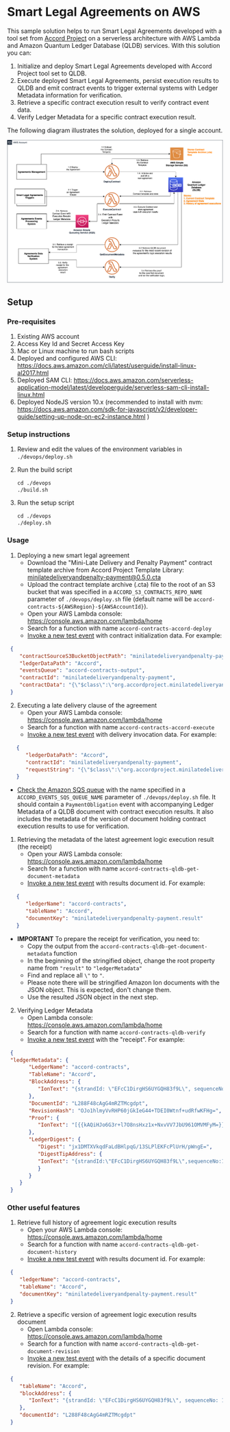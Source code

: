 # Smart Legal Agreements on AWS
This sample solution helps to run Smart Legal Agreements developed with a tool set from [Accord Project](https://www.accordproject.org/) on a serverless architecture with AWS Lambda and Amazon Quantum Ledger Database (QLDB) services. With this solution you can:
1. Initialize and deploy Smart Legal Agreements developed with Accord Project tool set to QLDB.
2. Execute deployed Smart Legal Agreements, persist execution results to QLDB and emit contract events to trigger external systems with Ledger Metadata information for verification.
3. Retrieve a specific contract execution result to verify contract event data.
4. Verify Ledger Metadata for a specific contract execution result.

The following diagram illustrates the solution, deployed for a single account.

![Architecture](./docs/DetailedArchitecture.png)

## Setup

### Pre-requisites
1. Existing AWS account
2. Access Key Id and Secret Access Key
3. Mac or Linux machine to run bash scripts
4. Deployed and configured AWS CLI: https://docs.aws.amazon.com/cli/latest/userguide/install-linux-al2017.html
5. Deployed SAM CLI: https://docs.aws.amazon.com/serverless-application-model/latest/developerguide/serverless-sam-cli-install-linux.html
6. Deployed NodeJS version 10.x (recommended to install with nvm: https://docs.aws.amazon.com/sdk-for-javascript/v2/developer-guide/setting-up-node-on-ec2-instance.html )

### Setup instructions
1. Review and edit the values of the environment variables in `./devops/deploy.sh`
2. Run the build script
   
   ```
   cd ./devops
   ./build.sh
   ```
3. Run the setup script
   
   ```
   cd ./devops
   ./deploy.sh
   ```

### Usage

1. Deploying a new smart legal agreement
   - Download the "Mini-Late Delivery and Penalty Payment" contract template archive from Accord Project Template Library: [minilatedeliveryandpenalty-payment@0.5.0.cta](https://templates.accordproject.org/archives/minilatedeliveryandpenalty-payment@0.5.0.cta)
   - Upload the contract template archive (.cta) file to the root of an S3 bucket that was specified in a `ACCORD_S3_CONTRACTS_REPO_NAME` parameter of `./devops/deploy.sh` file (default name will be `accord-contracts-${AWSRegion}-${AWSAccountId}`).
   - Open your AWS Lambda console: https://console.aws.amazon.com/lambda/home
   - Search for a function with name `accord-contracts-accord-deploy`
   - [Invoke a new test event](https://docs.aws.amazon.com/lambda/latest/dg/getting-started-create-function.html#get-started-invoke-manually) with contract initialization data. For example:
  
  ``` JSON
   {
      "contractSourceS3BucketObjectPath": "minilatedeliveryandpenalty-payment@0.5.0.cta",
      "ledgerDataPath": "Accord",
      "eventsQueue": "accord-contracts-output",
      "contractId": "minilatedeliveryandpenalty-payment",
      "contractData": "{\"$class\":\"org.accordproject.minilatedeliveryandpenalty.MiniLateDeliveryContract\",\"contractId\":\"df12432a-0a82-47d0-9dcb-f3f4527cba32\",\"buyer\":{\"$class\":\"org.accordproject.cicero.contract.AccordParty\",\"partyId\":\"Best Latte\"},\"seller\":{\"$class\":\"org.accordproject.cicero.contract.AccordParty\",\"partyId\":\"Dairy Co.\"},\"penaltyDuration\":{\"$class\":\"org.accordproject.time.Duration\",\"amount\":2,\"unit\":\"days\"},\"penaltyPercentage\":10.5,\"capPercentage\":52,\"maximumDelay\":{\"$class\":\"org.accordproject.time.Duration\",\"amount\":15,\"unit\":\"days\"}}"
   }
  ```
2. Executing a late delivery clause of the agreement
   - Open your AWS Lambda console: https://console.aws.amazon.com/lambda/home
   - Search for a function with name `accord-contracts-accord-execute`
   - [Invoke a new test event](https://docs.aws.amazon.com/lambda/latest/dg/getting-started-create-function.html#get-started-invoke-manually) with delivery invocation data. For example:
  
  
``` JSON
   {
      "ledgerDataPath": "Accord",
      "contractId": "minilatedeliveryandpenalty-payment",
      "requestString": "{\"$class\":\"org.accordproject.minilatedeliveryandpenalty.LateRequest\",\"agreedDelivery\":\"2021-03-01T12:00:00-05:00\",\"deliveredAt\":\"2021-03-10T03:24:00-05:00\",\"goodsValue\":200}"
   }
```

   - [Check the Amazon SQS queue](https://docs.aws.amazon.com/AWSSimpleQueueService/latest/SQSDeveloperGuide/sqs-using-receive-delete-message.html) with the name specified in a `ACCORD_EVENTS_SQS_QUEUE_NAME` parameter of `./devops/deploy.sh` file. It should contain a `PaymentObligation` event with accompanying Ledger Metadata of a QLDB document with contract execution results. It also includes the metadata of the version of document holding contract execution results to use for verification.
  
1. Retrieving the metadata of the latest agreement logic execution result (the receipt)
    - Open your AWS Lambda console: https://console.aws.amazon.com/lambda/home
    - Search for a function with name `accord-contracts-qldb-get-document-metadata`
    - [Invoke a new test event](https://docs.aws.amazon.com/lambda/latest/dg/getting-started-create-function.html#get-started-invoke-manually) with results document id. For example:


  
``` JSON
   {
      "ledgerName": "accord-contracts",
      "tableName": "Accord",
      "documentKey": "minilatedeliveryandpenalty-payment.result"
   }
```


   - **IMPORTANT** To prepare the receipt for verification, you need to:
      - Copy the output from the `accord-contracts-qldb-get-document-metadata` function
      - In the beginning of the stringified object, change the root property name from `"result"`  to `"ledgerMetadata"`
      - Find and replace all `\"` to `"`.
      - Please note there will be stringified Amazon Ion documents with the JSON object. This is expected, don't change them.
      - Use the resulted JSON object in the next step.

2. Verifying Ledger Metadata
    - Open Lambda console: https://console.aws.amazon.com/lambda/home
    - Search for a function with name `accord-contracts-qldb-verify`
    - [Invoke a new test event](https://docs.aws.amazon.com/lambda/latest/dg/getting-started-create-function.html#get-started-invoke-manually) with the "receipt". For example:
  
  ``` JSON
   {
   "ledgerMetadata": {
         "LedgerName": "accord-contracts",
         "TableName": "Accord",
         "BlockAddress": {
            "IonText": "{strandId: \"EFcC1DirgHS6UYGQH83f9L\", sequenceNo: 175}"
         },
         "DocumentId": "L288F48cAgG4mRZTMcgdpt",
         "RevisionHash": "OJo1hlmyVvRHP60jGkIeG44+TDEI0Wtnf+udRfwKFHg=",
         "Proof": {
            "IonText": "[{{kAQiHJo6G3r+l7O8nsHxz1x+NxvVV7JbU961OMVMFyM=}},{{poTwYxv3hKFziofD2u+SfvkPRUMXXcYOd4yj82wBhx4=}},{{m43BXjwJ8Kn9NyAGgai2A9S0/YCfAQfUBt6868mTqOY=}},{{m43BXjwJ8Kn9NyAGgai2A9S0/YCfAQfUBt6868mTqOY=}},{{d2vl/alHEi/4DDiQpSpCXWu9mFDUZyEqvlfGLDAG0dw=}},{{b6YqEUv7MMI3cF3cMF7lgBtikrPAhuF2kwVSUkW8Yh8=}},{{0L7AuMPEGEnmSPEsf5gHj5ryZ47vZZcDh9R9bm7RgvE=}},{{su0Jo/1rIhdHncfm7JRlz3Pv726oPZE4s8R8mvRLC5M=}},{{OBH12ldxb2NkK4M9Jw5JR4JFW5KeRhms9JDAfr4+WMM=}},{{LZgU0jltxUhzCisrM0kxg8FDjIpwCLrVHl0MYDUs9rE=}}]"
         },
         "LedgerDigest": {
            "Digest": "jx1DMTXVkqdFaLdBHlpqG/13SLPlEKFcPlUrH/pWngE=",
            "DigestTipAddress": {
            "IonText": "{strandId:\"EFcC1DirgHS6UYGQH83f9L\",sequenceNo:176}"
            }
         }
      }
   }
  ```

### Other useful features

1. Retrieve full history of agreement logic execution results
    - Open your AWS Lambda console: https://console.aws.amazon.com/lambda/home
    - Search for a function with name `accord-contracts-qldb-get-document-history`
    - [Invoke a new test event](https://docs.aws.amazon.com/lambda/latest/dg/getting-started-create-function.html#get-started-invoke-manually) with results document id. For example:
  
  ``` JSON
   {
      "ledgerName": "accord-contracts",
      "tableName": "Accord",
      "documentKey": "minilatedeliveryandpenalty-payment.result"
   }
   ```

2. Retrieve a specific version of agreement logic execution results document
    - Open Lambda console: https://console.aws.amazon.com/lambda/home
    - Search for a function with name `accord-contracts-qldb-get-document-revision`
    - [Invoke a new test event](https://docs.aws.amazon.com/lambda/latest/dg/getting-started-create-function.html#get-started-invoke-manually) with the details of a specific document revision. For example:
  
  ``` JSON
   {
      "tableName": "Accord",
      "blockAddress": {
         "IonText": "{strandId: \"EFcC1DirgHS6UYGQH83f9L\", sequenceNo: 175}"
      },
      "documentId": "L288F48cAgG4mRZTMcgdpt"
   }
  ```